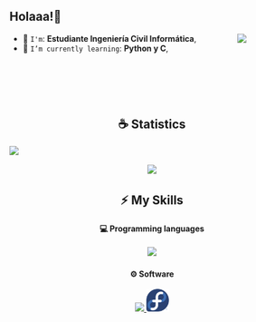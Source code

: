 <h2>Holaaa!👋</h2>

<img align='right' src='https://github-readme-stats.vercel.app/api/top-langs/?username=StaCKm29&theme=radical' width='20%'>  

* 🥸 `I'm`: **Estudiante Ingeniería Civil Informática**,
* 👾 `I’m currently learning`: **Python y C**,

<br/>
<br/>
<br/>
<br/>

<h2 align="center">☕ Statistics</h2>

![](https://github-readme-activity-graph.vercel.app/graph?username=StaCKm29&theme=react-dark)

<p align="center">
    <img src="https://github-profile-trophy.vercel.app/?username=StaCKm29&theme=tokyonight"/>
</p>

<h2 align="center">⚡ My Skills</h2>

<h4 align="center">💻 Programming languages</h4>

<p align="center">
  <a href="https://skillicons.dev">
    <img src="https://skillicons.dev/icons?i=c,java,py&perline=12" />
  </a>
</p>

<h4 align="center">⚙ Software</h4>

<p align="center">
  <a href="https://skillicons.dev">
    <img src="https://skillicons.dev/icons?i=git,github,idea,clion,pycharm,bash,linux&perline=12" />
    <img src="https://raw.githubusercontent.com/devicons/devicon/master/icons/fedora/fedora-original.svg" alt="fedora" width="40" height="40"/>

  </a>
</p>
